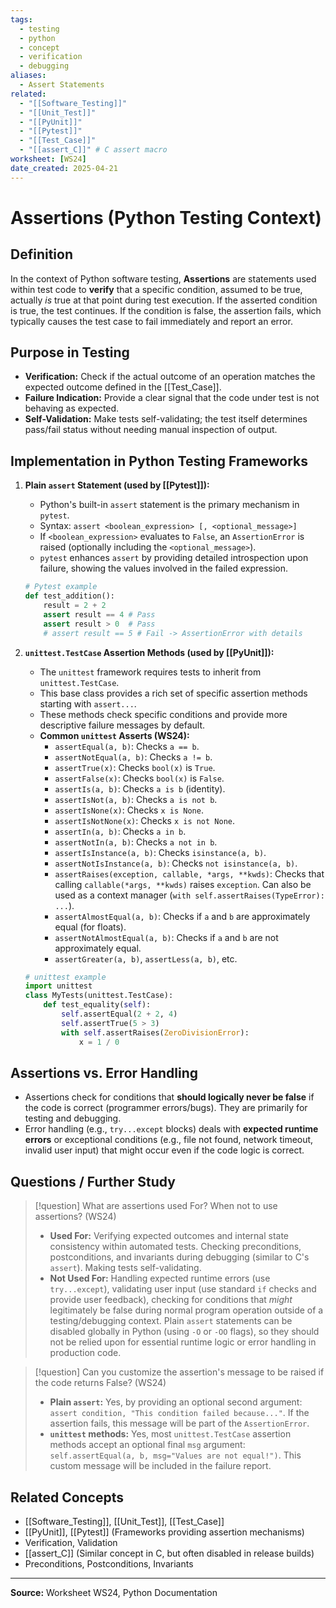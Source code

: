```yaml
---
tags:
  - testing
  - python
  - concept
  - verification
  - debugging
aliases:
  - Assert Statements
related:
  - "[[Software_Testing]]"
  - "[[Unit_Test]]"
  - "[[PyUnit]]"
  - "[[Pytest]]"
  - "[[Test_Case]]"
  - "[[assert_C]]" # C assert macro
worksheet: [WS24]
date_created: 2025-04-21
---
```

# Assertions (Python Testing Context)

## Definition

In the context of Python software testing, **Assertions** are statements used within test code to **verify** that a specific condition, assumed to be true, actually *is* true at that point during test execution. If the asserted condition is true, the test continues. If the condition is false, the assertion fails, which typically causes the test case to fail immediately and report an error.

## Purpose in Testing

- **Verification:** Check if the actual outcome of an operation matches the expected outcome defined in the [[Test_Case]].
- **Failure Indication:** Provide a clear signal that the code under test is not behaving as expected.
- **Self-Validation:** Make tests self-validating; the test itself determines pass/fail status without needing manual inspection of output.

## Implementation in Python Testing Frameworks

1.  **Plain `assert` Statement (used by [[Pytest]]):**
    -   Python's built-in `assert` statement is the primary mechanism in `pytest`.
    -   Syntax: `assert <boolean_expression> [, <optional_message>]`
    -   If `<boolean_expression>` evaluates to `False`, an `AssertionError` is raised (optionally including the `<optional_message>`).
    -   `pytest` enhances `assert` by providing detailed introspection upon failure, showing the values involved in the failed expression.
    ```python
    # Pytest example
    def test_addition():
        result = 2 + 2
        assert result == 4 # Pass
        assert result > 0  # Pass
        # assert result == 5 # Fail -> AssertionError with details
    ```

2.  **`unittest.TestCase` Assertion Methods (used by [[PyUnit]]):**
    -   The `unittest` framework requires tests to inherit from `unittest.TestCase`.
    -   This base class provides a rich set of specific assertion methods starting with `assert...`.
    -   These methods check specific conditions and provide more descriptive failure messages by default.
    -   **Common `unittest` Asserts (WS24):**
        -   `assertEqual(a, b)`: Checks `a == b`.
        -   `assertNotEqual(a, b)`: Checks `a != b`.
        -   `assertTrue(x)`: Checks `bool(x)` is `True`.
        -   `assertFalse(x)`: Checks `bool(x)` is `False`.
        -   `assertIs(a, b)`: Checks `a is b` (identity).
        -   `assertIsNot(a, b)`: Checks `a is not b`.
        -   `assertIsNone(x)`: Checks `x is None`.
        -   `assertIsNotNone(x)`: Checks `x is not None`.
        -   `assertIn(a, b)`: Checks `a in b`.
        -   `assertNotIn(a, b)`: Checks `a not in b`.
        -   `assertIsInstance(a, b)`: Checks `isinstance(a, b)`.
        -   `assertNotIsInstance(a, b)`: Checks `not isinstance(a, b)`.
        -   `assertRaises(exception, callable, *args, **kwds)`: Checks that calling `callable(*args, **kwds)` raises `exception`. Can also be used as a context manager (`with self.assertRaises(TypeError): ...`).
        -   `assertAlmostEqual(a, b)`: Checks if `a` and `b` are approximately equal (for floats).
        -   `assertNotAlmostEqual(a, b)`: Checks if `a` and `b` are not approximately equal.
        -   `assertGreater(a, b)`, `assertLess(a, b)`, etc.
    ```python
    # unittest example
    import unittest
    class MyTests(unittest.TestCase):
        def test_equality(self):
            self.assertEqual(2 + 2, 4)
            self.assertTrue(5 > 3)
            with self.assertRaises(ZeroDivisionError):
                x = 1 / 0
    ```

## Assertions vs. Error Handling

- Assertions check for conditions that **should logically never be false** if the code is correct (programmer errors/bugs). They are primarily for testing and debugging.
- Error handling (e.g., `try...except` blocks) deals with **expected runtime errors** or exceptional conditions (e.g., file not found, network timeout, invalid user input) that might occur even if the code logic is correct.

## Questions / Further Study
>[!question] What are assertions used For? When not to use assertions? (WS24)
> - **Used For:** Verifying expected outcomes and internal state consistency within automated tests. Checking preconditions, postconditions, and invariants during debugging (similar to C's `assert`). Making tests self-validating.
> - **Not Used For:** Handling expected runtime errors (use `try...except`), validating user input (use standard `if` checks and provide user feedback), checking for conditions that *might* legitimately be false during normal program operation outside of a testing/debugging context. Plain `assert` statements can be disabled globally in Python (using `-O` or `-OO` flags), so they should not be relied upon for essential runtime logic or error handling in production code.

>[!question] Can you customize the assertion's message to be raised if the code returns False? (WS24)
> - **Plain `assert`:** Yes, by providing an optional second argument: `assert condition, "This condition failed because..."`. If the assertion fails, this message will be part of the `AssertionError`.
> - **`unittest` methods:** Yes, most `unittest.TestCase` assertion methods accept an optional final `msg` argument: `self.assertEqual(a, b, msg="Values are not equal!")`. This custom message will be included in the failure report.

## Related Concepts
- [[Software_Testing]], [[Unit_Test]], [[Test_Case]]
- [[PyUnit]], [[Pytest]] (Frameworks providing assertion mechanisms)
- Verification, Validation
- [[assert_C]] (Similar concept in C, but often disabled in release builds)
- Preconditions, Postconditions, Invariants

---
**Source:** Worksheet WS24, Python Documentation